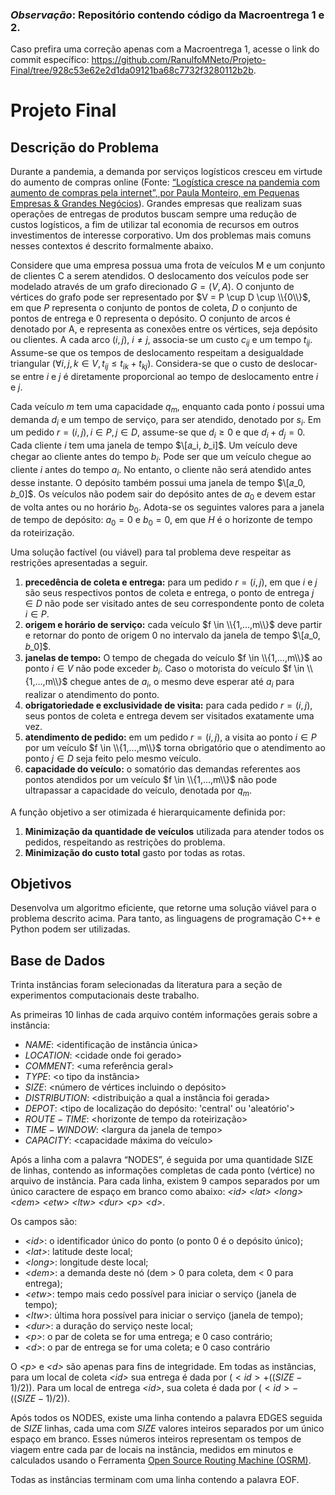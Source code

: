 ### *Observação*: Repositório contendo código da Macroentrega 1 e 2.
Caso prefira uma correção apenas com a Macroentrega 1, acesse o link do commit específico: https://github.com/RanulfoMNeto/Projeto-Final/tree/928c53e62e2d1da09121ba68c7732f3280112b2b.

# Projeto Final

## Descrição do Problema
Durante a pandemia, a demanda por serviços logísticos cresceu em virtude do aumento de compras online (Fonte: [“Logística cresce na pandemia com aumento de compras pela internet”, por Paula Monteiro, em Pequenas Empresas & Grandes Negócios](https://g1.globo.com/economia/pme/pequenas-empresas-grandes-negocios/noticia/2021/01/31/logistica-cresce-na-pandemia-com-aumento-de-compras-pela-internet.ghtml)). Grandes empresas que realizam suas operações de entregas de produtos buscam sempre uma redução de custos logísticos, a fim de utilizar tal economia de recursos em outros investimentos de interesse corporativo. Um dos problemas mais comuns nesses contextos é descrito formalmente abaixo.

Considere que uma empresa possua uma frota de veículos M e um conjunto de clientes C a serem atendidos. O deslocamento dos veículos pode ser modelado através de um grafo direcionado $G = (V, A)$. O conjunto de vértices do grafo pode ser representado por $V = P \cup D \cup \\{0\\}$, em que $P$ representa o conjunto de pontos de coleta, $D$ o conjunto de pontos de entrega e 0 representa o depósito. O conjunto de arcos é denotado por A, e representa as conexões entre os vértices, seja depósito ou clientes. A cada arco $(i, j)$, $i \ne j$, associa-se um custo $c_{ij}$ e um tempo $t_{ij}$.
Assume-se que os tempos de deslocamento respeitam a desigualdade triangular $(\forall i,j,k \in V, t_{ij} \le t_{ik}+t_{kj})$. Considera-se que o custo de deslocar-se entre $i$ e $j$ é diretamente proporcional ao tempo de deslocamento entre $i$ e $j$.

Cada veículo $m$ tem uma capacidade $q_m$, enquanto cada ponto $i$ possui uma demanda $d_i$ e um tempo de serviço, para ser atendido, denotado por $s_i$. Em um pedido $r=(i,j),i \in P,j \in D$, assume-se que $d_i \ge 0$ e que $d_i + d_j = 0$. Cada cliente $i$ tem uma janela de tempo $\[𝑎_i, 𝑏_i]$. Um veículo deve chegar ao cliente antes do tempo $b_i$. Pode ser que um veículo chegue ao cliente $i$ antes do tempo $a_i$. No entanto, o cliente não será atendido antes desse instante. O depósito também possui uma janela de tempo $\[𝑎_0, 𝑏_0]$. Os veículos não podem sair do depósito antes de $a_0$ e devem estar de volta antes ou no horário $b_0$. Adota-se os seguintes valores para a janela de tempo de depósito: $a_0 = 0$ e $b_0 = 0$, em que $H$ é o horizonte de tempo da roteirização.

Uma solução factível (ou viável) para tal problema deve respeitar as restrições apresentadas a seguir.
1. **precedência de coleta e entrega:** para um pedido $r = (i, j)$, em que $i$ e $j$ são seus respectivos pontos de coleta e entrega, o ponto de entrega $j \in D$ não pode ser visitado antes de seu correspondente ponto de coleta $i \in P$.
2. **origem e horário de serviço:** cada veículo $f \in \\{1,...,m\\}$ deve partir e retornar do ponto de origem $0$ no intervalo da janela de tempo $\[𝑎_0, 𝑏_0]$.
3. **janelas de tempo:** O tempo de chegada do veículo $f \in \\{1,...,m\\}$ ao ponto $i \in V$ não pode exceder $b_i$. Caso o motorista do veículo $f \in \\{1,...,m\\}$ chegue antes de $a_i$, o mesmo deve esperar até $a_i$ para realizar o atendimento do ponto.
4. **obrigatoriedade e exclusividade de visita:** para cada pedido $r=(i,j)$, seus pontos de coleta e entrega devem ser visitados exatamente uma vez.
5. **atendimento de pedido:** em um pedido $r=(i,j)$, a visita ao ponto $i \in P$ por um veículo $f \in \\{1,...,m\\}$ torna obrigatório que o atendimento ao ponto $j \in D$ seja feito pelo mesmo veículo.
6. **capacidade do veículo:** o somatório das demandas referentes aos pontos atendidos por um veículo $f \in \\{1,...,m\\}$ não pode ultrapassar a capacidade do veículo, denotada por $q_m$.

A função objetivo a ser otimizada é hierarquicamente definida por:
1. **Minimização da quantidade de veículos** utilizada para atender todos os
pedidos, respeitando as restrições do problema.
2. **Minimização do custo total** gasto por todas as rotas.

## Objetivos

Desenvolva um algoritmo eficiente, que retorne uma solução viável para o problema descrito acima. Para tanto, as linguagens de programação C++ e Python podem ser utilizadas.

## Base de Dados
Trinta instâncias foram selecionadas da literatura para a seção de experimentos computacionais deste trabalho.

As primeiras 10 linhas de cada arquivo contém informações gerais sobre a instância:
- $NAME$: \<identificação de instância única>
- $LOCATION$: \<cidade onde foi gerado>
- $COMMENT$: \<uma referência geral>
- $TYPE$: \<o tipo da instância>
- $SIZE$: \<número de vértices incluindo o depósito>
- $DISTRIBUTION$: \<distribuição a qual a instância foi gerada>
- $DEPOT$: \<tipo de localização do depósito: 'central' ou 'aleatório'>
- $ROUTE-TIME$: \<horizonte de tempo da roteirização>
- $TIME-WINDOW$: \<largura da janela de tempo>
- $CAPACITY$: \<capacidade máxima do veículo>

Após a linha com a palavra “NODES”, é seguida por uma quantidade SIZE de linhas, contendo as informações completas de cada ponto (vértice) no arquivo de instância. Para cada linha, existem 9 campos separados por um único caractere de espaço em branco como abaixo: _\<id>_ _\<lat>_ _\<long>_ _\<dem>_ _\<etw>_ _\<ltw>_ _\<dur>_ _\<p>_ _\<d>_.
  
Os campos são:
- _\<id>_: o identificador único do ponto (o ponto 0 é o depósito único);
- _\<lat>_: latitude deste local;
- _\<long>_: longitude deste local;
- _\<dem>_: a demanda deste nó (dem > 0 para coleta, dem < 0 para entrega);
- _\<etw>_: tempo mais cedo possível para iniciar o serviço (janela de tempo);
- _\<ltw>_: última hora possível para iniciar o serviço (janela de tempo);
- _\<dur>_: a duração do serviço neste local;
- _\<p>_: o par de coleta se <id> for uma entrega; e 0 caso contrário;
- _\<d>_: o par de entrega se <id> for uma coleta; e 0 caso contrário

O _\<p>_ e _\<d>_ são apenas para fins de integridade. Em todas as instâncias, para um local de coleta _\<id>_ sua entrega é dada por $(<id>+((SIZE-1)/2))$. Para um local de entrega _\<id>_, sua coleta é dada por $(<id>-((SIZE-1)/2))$.
  
Após todos os NODES, existe uma linha contendo a palavra EDGES seguida de $SIZE$ linhas, cada uma com $SIZE$ valores inteiros separados por um único espaço em branco. Esses números inteiros representam os tempos de viagem entre cada par de locais na instância, medidos em minutos e calculados usando o Ferramenta [Open Source Routing Machine (OSRM)](https://project-osrm.org).

Todas as instâncias terminam com uma linha contendo a palavra EOF.
